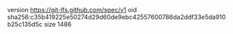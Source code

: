 version https://git-lfs.github.com/spec/v1
oid sha256:c35b419225e50274d29d60de9ebc42557600786da2ddf33e5da910b25c135d5c
size 1486
